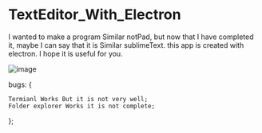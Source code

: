# TextEditor_With_Electron

I wanted to make a program Similar notPad, but now that I have completed it, maybe I can say that it is Similar sublimeText. this app is created with electron. I hope it is useful for you.

![image](https://user-images.githubusercontent.com/74311184/122667085-45d13380-d1c6-11eb-825f-922d7da87ef7.png)

bugs: {

    Termianl Works But it is not very well;
    Folder explorer Works it is not complete;
};
